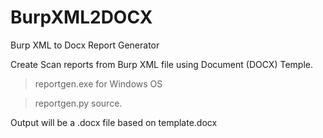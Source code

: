 # BurpXML2DOCX
Burp XML to Docx Report Generator

Create Scan reports from Burp XML file using Document (DOCX) Temple.

> reportgen.exe for Windows OS

> reportgen.py source.

Output will be a .docx file based on template.docx 
